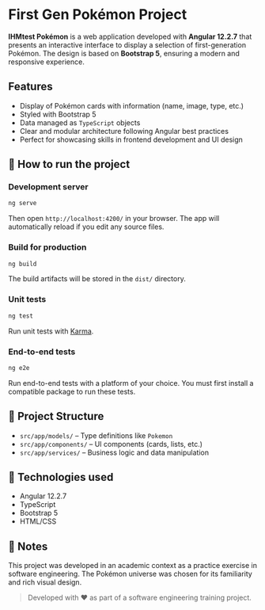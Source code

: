 # First Gen Pokémon Project

**IHMtest Pokémon** is a web application developed with **Angular 12.2.7** that presents an interactive interface to display a selection of first-generation Pokémon. The design is based on **Bootstrap 5**, ensuring a modern and responsive experience.

## Features

- Display of Pokémon cards with information (name, image, type, etc.)
- Styled with Bootstrap 5
- Data managed as `TypeScript` objects
- Clear and modular architecture following Angular best practices
- Perfect for showcasing skills in frontend development and UI design


## 🚀 How to run the project

### Development server

```bash
ng serve
```

Then open `http://localhost:4200/` in your browser. The app will automatically reload if you edit any source files.

### Build for production

```bash
ng build
```

The build artifacts will be stored in the `dist/` directory.

### Unit tests

```bash
ng test
```

Run unit tests with [Karma](https://karma-runner.github.io).

### End-to-end tests

```bash
ng e2e
```

Run end-to-end tests with a platform of your choice. You must first install a compatible package to run these tests.

## 📁 Project Structure

- `src/app/models/` – Type definitions like `Pokemon`
- `src/app/components/` – UI components (cards, lists, etc.)
- `src/app/services/` – Business logic and data manipulation

## 🧰 Technologies used

- Angular 12.2.7
- TypeScript
- Bootstrap 5
- HTML/CSS

## 📌 Notes

This project was developed in an academic context as a practice exercise in software engineering. The Pokémon universe was chosen for its familiarity and rich visual design.

> Developed with ❤️ as part of a software engineering training project.